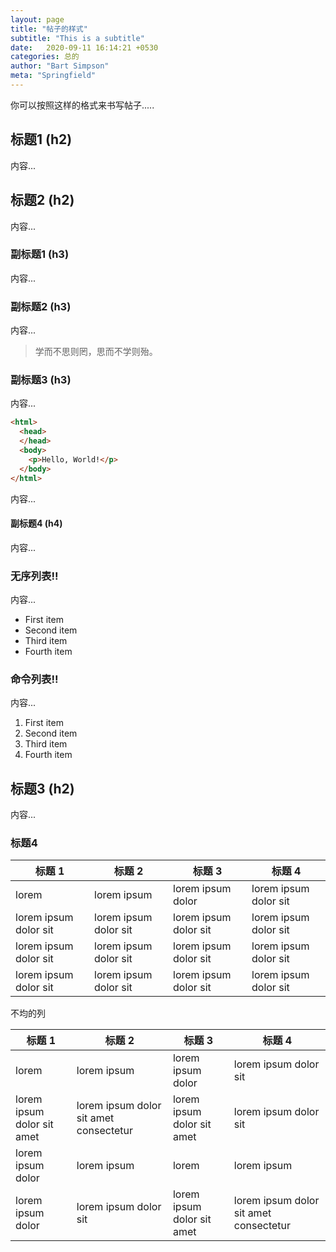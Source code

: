 ```yaml
---
layout: page
title: "帖子的样式"
subtitle: "This is a subtitle"
date:   2020-09-11 16:14:21 +0530
categories: 总的
author: "Bart Simpson"
meta: "Springfield"
---
```


你可以按照这样的格式来书写帖子.....

## 标题1 (h2)

内容...

## 标题2 (h2)

内容...

### 副标题1 (h3)

内容...

### 副标题2 (h3)

内容...

> 学而不思则罔，思而不学则殆。

### 副标题3 (h3)

内容...

```html
<html>
  <head>
  </head>
  <body>
    <p>Hello, World!</p>
  </body>
</html>
```


内容...

#### 副标题4 (h4)

内容...

### 无序列表!!

内容...

- First item
- Second item
- Third item
- Fourth item

### 命令列表!!

内容...

1. First item
2. Second item
3. Third item
4. Fourth item

## 标题3 (h2)

内容...
### 标题4

标题 1                 | 标题 2                | 标题 3                | 标题 4
--------------------- | --------------------- | --------------------- | ---------------------
lorem                 | lorem ipsum           | lorem ipsum dolor     | lorem ipsum dolor sit
lorem ipsum dolor sit | lorem ipsum dolor sit | lorem ipsum dolor sit | lorem ipsum dolor sit
lorem ipsum dolor sit | lorem ipsum dolor sit | lorem ipsum dolor sit | lorem ipsum dolor sit
lorem ipsum dolor sit | lorem ipsum dolor sit | lorem ipsum dolor sit | lorem ipsum dolor sit  


不均的列

标题 1 | 标题 2 | 标题 3 | 标题 4
--- | --- | --- | ---
lorem | lorem ipsum | lorem ipsum dolor | lorem ipsum dolor sit
lorem ipsum dolor sit amet | lorem ipsum dolor sit amet consectetur | lorem ipsum dolor sit amet | lorem ipsum dolor sit
lorem ipsum dolor | lorem ipsum | lorem | lorem ipsum
lorem ipsum dolor | lorem ipsum dolor sit | lorem ipsum dolor sit amet | lorem ipsum dolor sit amet consectetur

